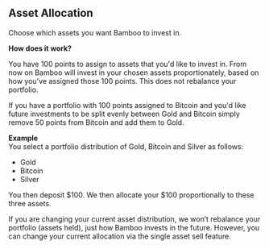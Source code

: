 ## Asset Allocation

Choose which assets you want Bamboo to invest in.

**How does it work?**

You have 100 points to assign to assets that you'd like to invest in. From now on Bamboo will invest in your chosen assets proportionately, based on how you've assigned those 100 points. This does not rebalance your portfolio.

If you have a portfolio with 100 points assigned to Bitcoin and you'd like future investments to be split evenly between Gold and Bitcoin simply remove 50 points from Bitcoin and add them to Gold.

**Example**  
You select a portfolio distribution of Gold, Bitcoin and Silver as follows:

- Gold
- Bitcoin
- Silver

You then deposit $100. We then allocate your $100 proportionally to these three assets. 

If you are changing your current asset distribution, we won’t rebalance your portfolio (assets held), just how Bamboo invests in the future. However, you can change your current allocation via the single asset sell feature. 

